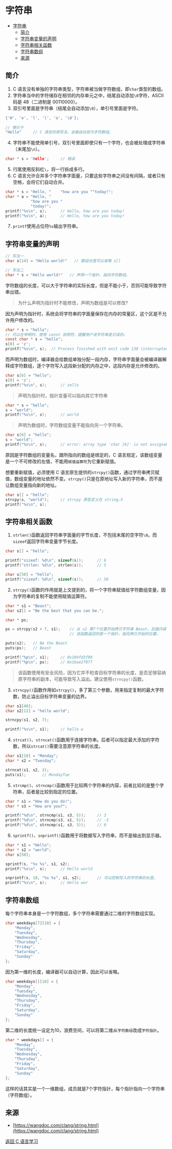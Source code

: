 # 字符串
- [字符串](#字符串)
  - [简介](#简介)
  - [字符串变量的声明](#字符串变量的声明)
  - [字符串相关函数](#字符串相关函数)
  - [字符串数组](#字符串数组)
  - [来源](#来源)

## 简介
1. C 语言没有单独的字符串类型，字符串被当做字符数组，即`char`类型的数组。
2. 字符串当中的字符储存在相邻的内存单元之中，结尾自动添加`\0`字符，ASCII码是 48（二进制是 00110000）。
3. 双引号里面是字符串（结尾会自动添加`\0`），单引号里面是字符。
```c
{'H', 'e', 'l', 'l', 'o', '\0'};
    
// 等价于
"Hello"     // C 语言的简写法，会被自动视为字符数组。
```
4. 字符串不能使用单引号，双引号里面即使只有一个字符，也会被处理成字符串（末尾加`\n`）。
```c
char * s = 'Hello';     // 错误
```
5. 行尾使用反斜杠`\`，将一行拆成多行。
6. C 语言允许合并多个字符串字面量，只要这些字符串之间没有间隔，或者只有空格，会将它们自动合并。
```c
char * s = "Hello, "    "how are you ""today!";
char * a = "Hello, "
           "how are you "
           "today!";
printf("%s\n", s);      // Hello, how are you today!
printf("%s\n", a);      // Hello, how are you today!
```
7. `printf`使用占位符`%s`输出字符串。

## 字符串变量的声明
```c
// 写法一
char s[14] = "Hello world!"   // 数组长度可以省略 s[]

// 写法二
char * s = "Hello world!"   // 声明一个指针，指向字符数组。
```
字符数组的长度，可以大于字符串的实际长度，但是不能小于，否则可能导致字符串出错。

> 为什么声明为指针时不能修改，声明为数组是可以修改?

因为声明为指针时，系统会将字符串的字面量保存在内存的常量区，这个区是不允许用户修改的。
```c
char * s = "hello";
// 可以在申明时，使用 const 说明符，提醒用户该字符串是只读的。
const char * s = "hello";
s[0] = 'z';
printf("%s\n", s);  // Process finished with exit code 138 (interrupted by signal 10: SIGBUS)
```

而声明为数组时，编译器会给数组单独分配一段内存，字符串字面量会被编译器解释成字符数组，逐个字符写入这段新分配的内存之中，这段内存是允许修改的。
```c
char s[6] = "hello";
s[0] = 'z';
printf("%s\n", s);      // zello
```

> 声明为指针时，指针变量可以指向其它字符串
```c
char * s = "hello";
s = "world";
printf("%s\n", s);      // world
```
> 声明为数组时，字符数组变量不能指向另一个字符串。
```c
char s[6] = "hello";
s = "world";
printf("%s\n", s);      // error: array type 'char [6]' is not assignable
```
原因是字符数组的变量名，跟所指向的数组是绑定的，C 语言规定，该数组变量是一个不可修改的左值，不能用`赋值运算符`为它重新赋值。

想要重新赋值，必须使用 C 语言原生提供的`strcpy()`函数，通过字符串拷贝赋值，数组变量的地址依然不变。`strcpy()`只是在原地址写入新的字符串，而不是让数组变量指向新的地址。
```c
char s[] = "hello";
strcpy(s, "world");     // strcpy 原型定义在 string.h
printf("%s\n", s);
```

## 字符串相关函数
1. `strlen()`函数返回字符串字面量的字节长度，不包括末尾的空字符`\0`。而`sizeof`返回字符串变量字节长度。
```c
char s[] = "hello";

printf("sizeof: %d\n", sizeof(s));      // 6
printf("strlen: %d\n", strlen(s));      // 5

char s[50] = "hello";
printf("sizeof: %d\n", sizeof(s));      // 50
```

2. `strcpy()`函数的作用就是上文提到的，将一个字符串赋值给字符数组变量，因为字符串的复制不能使用赋值运算符。
```c
char * s1 = "Beast";
char s2[] = "Be the best that you can be.";

char * ps;

ps = strcpy(s2 + 7, s1);    // 从 s2 第7个位置开始拷贝字符串 Beast，后面内容会被截去。
                            // 该函数返回的是一个指针，指向拷贝开始的位置。

puts(s2);   // Be the Beast
puts(ps);   // Beast

printf("%p\n", s1);     // 0x104fd3f90
printf("%p\n", ps);     // 0x16ae2f877
```
> 该函数使用有安全风险，因为它并不检查目标字符串的长度，是否足够容纳原字符串的副本，可能导致写入溢出。建议使用`strncpy()`函数。

3. `strncpy()`函数作用如`strcpy()`，多了第三个参数，用来指定复制的最大字符数，防止溢出目标字符串变量的边界。
```c
char s1[40];
char s2[12] = "hello world";

strncpy(s1, s2, 7);

printf("%s\n", s1);     // hello w
```

4. `strcat()`、`strncat()`函数用于连接字符串。后者可以指定最大添加的字符数，所以`strcat()`需要注意原字符串的长度。
```c
char s1[10] = "Monday";
char * s2 = "Tuesday";

strncat(s1, s2, 3);
puts(s1);       // MondayTue
```

5. `strcmp()`、`strncmp()`函数用于比较两个字符串的内容，前者比较的是整个字符串，后者是比较到指定的位置。
```c
char * s1 = "How do you do!";
char * s3 = "How are you?";

printf("%d\n", strncmp(s1, s3, 5));     // 3
printf("%d\n", strncmp(s3, s1, 5));     // -3
printf("%d\n", strncmp(s1, s3, 3));     // 0
```

6. `sprintf()`、`snprintf()`函数用于将数据写入字符串，而不是输出到显示器。
```c
char * s1 = "Hello";
char * s2 = "world";
char s[50];

sprintf(s, "%s %s", s1, s2);
printf("%s\n", s);      // Hello world

snprintf(s, 10, "%s %s", s1, s2);       // 可以控制写入的字符串的长度。
printf("%s\n", s);      // Hello wor
```

## 字符串数组
每个字符串本身是一个字符数组，多个字符串需要通过二维的字符数组实现。
```c
char weekdays[7][10] = {
    "Monday",
    "Tuesday",
    "Wednesday",
    "Thursday",
    "Friday",
    "Saturday",
    "Sunday"
};
```

因为第一维的长度，编译器可以自动计算，因此可以省略。
```c
char weekdays[][10] = {
    "Monday",
    "Tuesday",
    "Wednesday",
    "Thursday",
    "Friday",
    "Saturday",
    "Sunday"
};
```

第二维的长度统一设定为10，浪费空间，可以将第二维从`字符数组`改成`字符指针`。
```c
char * weekdays[] = {
    "Monday",
    "Tuesday",
    "Wednesday",
    "Thursday",
    "Friday",
    "Saturday",
    "Sunday"
};
```
这样的话其实是一个一维数组，成员就是7个字符指针，每个指针指向一个字符串（字符数组）。

## 来源
* [https://wangdoc.com/clang/string.html](https://wangdoc.com/clang/string.html)

[返回 C 语言学习](README.md)